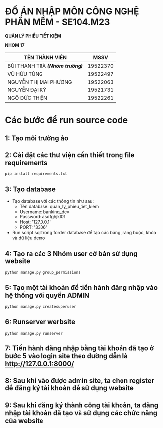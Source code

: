 # ĐỒ ÁN NHẬP MÔN CÔNG NGHỆ PHẦN MỀM - SE104.M23 
__QUẢN LÝ PHIẾU TIẾT KIỆM__

__NHÓM 17__

TÊN THÀNH VIÊN | MSSV 
 ------------ | ------------- 
BÙI THANH TRÀ ___(Nhóm trưởng)___ | 19522370
VŨ HỮU TÙNG | 19522497
NGUYỄN THỊ MAI PHƯƠNG | 19522063
NGUYỄN ĐẠI KỲ | 19521731
NGÔ ĐỨC THIỆN | 19522261

# Các bước để run source code
## 1: Tạo môi trường ảo
## 2: Cài đặt các thư viện cần thiết trong file requirements 
```
pip install requirements.txt
```
## 3: Tạo database 
- Tạo database với các thông tin như sau:
  - Tên database: quan_ly_phieu_tiet_kiem
  - Username: banking_dev
  - Password: asdfghjkl01
  - Host: '127.0.0.1'
  - PORT: '3306'
- Run script sql trong forder database để tạo các bảng, ràng buộc, khóa và dữ liệu demo
## 4: Tạo ra các 3 Nhóm user cở bản sử dụng website
```
python manage.py group_permissions
```
## 5: Tạo một tài khoản để tiến hành đăng nhập vào hệ thống với quyền ADMIN
```
python manage.py createsuperuser
```
## 6: Runserver werbsite
```
python manage.py runserver
```
## 7: Tiến hành đăng nhập bằng tài khoản đã tạo ở bước 5 vào login site theo đường dẫn là http://127.0.0.1:8000/
## 8: Sau khi vào được admin site, ta chọn register để đăng ký tài khoản để sử dụng website
## 9: Sau khi đăng ký thành công tài khoản, ta đăng nhập tài khoản đã tạo và sử dụng các chức năng của website
